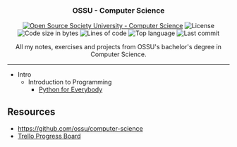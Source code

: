 <h3 align="center">OSSU - Computer Science</h3>

<div align="center">

[![Open Source Society University - Computer Science](https://img.shields.io/badge/OSSU-computer--science-blue.svg)](https://github.com/ossu/computer-science)
![License](https://img.shields.io/github/license/librity/ossu_cs?color=yellow)
![Code size in bytes](https://img.shields.io/github/languages/code-size/librity/ossu_cs?color=blue)
![Lines of code](https://img.shields.io/tokei/lines/github/librity/ossu_cs?color=blueviolet)
![Top language](https://img.shields.io/github/languages/top/librity/ossu_cs?color=ff69b4)
![Last commit](https://img.shields.io/github/last-commit/librity/ossu_cs?color=orange)

</div>

<p align="center"> All my notes, exercises and projects from OSSU's bachelor's degree in Computer Science.
  <br>
</p>

---

- Intro
  - Introduction to Programming
    - [Python for Everybody](https://github.com/librity/ossu_p4e)

## Resources

- https://github.com/ossu/computer-science
- [Trello Progress Board](https://trello.com/b/aiQFASg4/ossu-computer-science)

